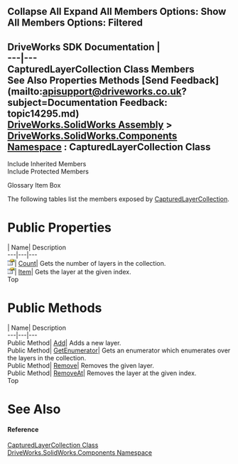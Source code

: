 Collapse All Expand All Members Options: Show All  Members Options: Filtered   
---  
DriveWorks SDK Documentation  |   
---|---  
CapturedLayerCollection Class Members   
See Also Properties Methods [Send Feedback](mailto:apisupport@driveworks.co.uk?subject=Documentation Feedback: topic14295.md)  
[DriveWorks.SolidWorks Assembly](topic13342.md) > [DriveWorks.SolidWorks.Components Namespace](topic13925.md) : CapturedLayerCollection Class  
---  
  
Include Inherited Members    
Include Protected Members  


Glossary Item Box

The following tables list the members exposed by [CapturedLayerCollection](topic14295.md).

# Public Properties

| Name| Description  
---|---|---  
![Public Property](dotnetimages/publicProperty.gif)| [Count](topic14305.md)| Gets the number of layers in the collection.   
![Public Property](dotnetimages/publicProperty.gif)| [Item](topic14306.md)| Gets the layer at the given index.   
Top

# Public Methods

| Name| Description  
---|---|---  
Public Method| [Add](topic14301.md)| Adds a new layer.   
Public Method| [GetEnumerator](topic14302.md)| Gets an enumerator which enumerates over the layers in the collection.   
Public Method| [Remove](topic14303.md)| Removes the given layer.   
Public Method| [RemoveAt](topic14304.md)| Removes the layer at the given index.   
Top

# See Also

#### Reference

[CapturedLayerCollection Class](topic14295.md)   
[DriveWorks.SolidWorks.Components Namespace](topic13925.md)


